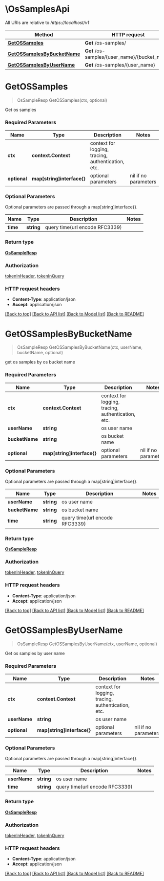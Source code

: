 # \OsSamplesApi

All URIs are relative to *https://localhost/v1*

Method | HTTP request | Description
------------- | ------------- | -------------
[**GetOSSamples**](OsSamplesApi.md#GetOSSamples) | **Get** /os-samples/ | 
[**GetOSSamplesByBucketName**](OsSamplesApi.md#GetOSSamplesByBucketName) | **Get** /os-samples/{user_name}/{bucket_name} | 
[**GetOSSamplesByUserName**](OsSamplesApi.md#GetOSSamplesByUserName) | **Get** /os-samples/{user_name} | 


# **GetOSSamples**
> OsSampleResp GetOSSamples(ctx, optional)


Get os samples

### Required Parameters

Name | Type | Description  | Notes
------------- | ------------- | ------------- | -------------
 **ctx** | **context.Context** | context for logging, tracing, authentication, etc.
 **optional** | **map[string]interface{}** | optional parameters | nil if no parameters

### Optional Parameters
Optional parameters are passed through a map[string]interface{}.

Name | Type | Description  | Notes
------------- | ------------- | ------------- | -------------
 **time** | **string**| query time(url encode RFC3339) | 

### Return type

[**OsSampleResp**](OSSampleResp.md)

### Authorization

[tokenInHeader](../README.md#tokenInHeader), [tokenInQuery](../README.md#tokenInQuery)

### HTTP request headers

 - **Content-Type**: application/json
 - **Accept**: application/json

[[Back to top]](#) [[Back to API list]](../README.md#documentation-for-api-endpoints) [[Back to Model list]](../README.md#documentation-for-models) [[Back to README]](../README.md)

# **GetOSSamplesByBucketName**
> OsSampleResp GetOSSamplesByBucketName(ctx, userName, bucketName, optional)


get os samples by os bucket name

### Required Parameters

Name | Type | Description  | Notes
------------- | ------------- | ------------- | -------------
 **ctx** | **context.Context** | context for logging, tracing, authentication, etc.
  **userName** | **string**| os user name | 
  **bucketName** | **string**| os bucket name | 
 **optional** | **map[string]interface{}** | optional parameters | nil if no parameters

### Optional Parameters
Optional parameters are passed through a map[string]interface{}.

Name | Type | Description  | Notes
------------- | ------------- | ------------- | -------------
 **userName** | **string**| os user name | 
 **bucketName** | **string**| os bucket name | 
 **time** | **string**| query time(url encode RFC3339) | 

### Return type

[**OsSampleResp**](OSSampleResp.md)

### Authorization

[tokenInHeader](../README.md#tokenInHeader), [tokenInQuery](../README.md#tokenInQuery)

### HTTP request headers

 - **Content-Type**: application/json
 - **Accept**: application/json

[[Back to top]](#) [[Back to API list]](../README.md#documentation-for-api-endpoints) [[Back to Model list]](../README.md#documentation-for-models) [[Back to README]](../README.md)

# **GetOSSamplesByUserName**
> OsSampleResp GetOSSamplesByUserName(ctx, userName, optional)


Get os samples by user name

### Required Parameters

Name | Type | Description  | Notes
------------- | ------------- | ------------- | -------------
 **ctx** | **context.Context** | context for logging, tracing, authentication, etc.
  **userName** | **string**| os user name | 
 **optional** | **map[string]interface{}** | optional parameters | nil if no parameters

### Optional Parameters
Optional parameters are passed through a map[string]interface{}.

Name | Type | Description  | Notes
------------- | ------------- | ------------- | -------------
 **userName** | **string**| os user name | 
 **time** | **string**| query time(url encode RFC3339) | 

### Return type

[**OsSampleResp**](OSSampleResp.md)

### Authorization

[tokenInHeader](../README.md#tokenInHeader), [tokenInQuery](../README.md#tokenInQuery)

### HTTP request headers

 - **Content-Type**: application/json
 - **Accept**: application/json

[[Back to top]](#) [[Back to API list]](../README.md#documentation-for-api-endpoints) [[Back to Model list]](../README.md#documentation-for-models) [[Back to README]](../README.md)

